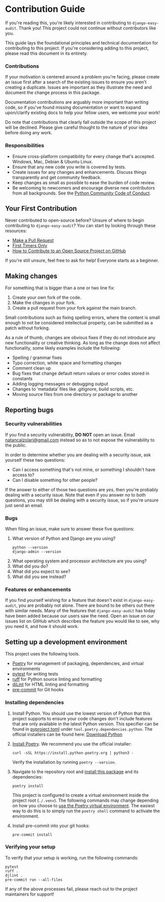 # Contribution Guide

If you're reading this, you're likely interested in contributing to `django-easy-audit`. Thank you! This project could not continue without contributors like you.

This guide lays the foundational principles and technical documentation for contributing to this project. If you're considering adding to this project, please read this document in its entirety.

### Contributions

If your motivation is centered around a problem you're facing, please create an issue first after a search of the existing issues to ensure you aren't creating a duplicate. Issues are important as they illustrate the need and document the change process in this package.

Documentation contributions are arguably more important than writing code, so if you've found missing documentation or want to expand upon/clarify existing docs to help your fellow users, we welcome your work!

Do note that contributions that clearly fall outside the scope of this project will be declined. Please give careful thought to the nature of your idea before doing any work.

### Responsibilities

- Ensure cross-platform compatibility for every change that's accepted. Windows, Mac, Debian & Ubuntu Linux.
- Ensure that any new code you write is covered by tests.
- Create issues for any changes and enhancements. Discuss things transparently and get community feedback.
- Keep changes as small as possible to ease the burden of code review.
- Be welcoming to newcomers and encourage diverse new contributors from all backgrounds. See the [Python Community Code of Conduct](https://www.python.org/psf/codeofconduct/).

## Your First Contribution

Never contributed to open-source before? Unsure of where to begin contributing to `django-easy-audit`? You can start by looking through these resources:

- [Make a Pull Request](http://makeapullrequest.com/)
- [First Timers Only](http://www.firsttimersonly.com/)
- [How to Contribute to an Open Source Project on GitHub](https://egghead.io/series/how-to-contribute-to-an-open-source-project-on-github)

If you're still unsure, feel free to ask for help! Everyone starts as a beginner.

## Making changes

For something that is bigger than a one or two line fix:

1. Create your own fork of the code.
2. Make the changes in your fork.
3. Create a pull request from your fork against the main branch.

Small contributions such as fixing spelling errors, where the content is small enough to not be considered intellectual property, can be submitted as a patch without forking.

As a rule of thumb, changes are obvious fixes if they do not introduce any new functionality or creative thinking. As long as the change does not affect functionality, some likely examples include the following:

- Spelling / grammar fixes
- Typo correction, white space and formatting changes
- Comment clean up
- Bug fixes that change default return values or error codes stored in constants
- Adding logging messages or debugging output
- Changes to ‘metadata’ files like .gitignore, build scripts, etc.
- Moving source files from one directory or package to another

## Reporting bugs

### Security vulnerabilities

If you find a security vulnerability, **DO NOT** open an issue. Email [natancalzolari@gmail.com](mailto:natancalzolari@gmail.com) instead so as to not expose the vulnerability to the public.

In order to determine whether you are dealing with a security issue, ask yourself these two questions:

- Can I access something that's not mine, or something I shouldn't have access to?
- Can I disable something for other people?

If the answer to either of those two questions are _yes_, then you're probably dealing with a security issue. Note that even if you answer _no_ to both questions, you may still be dealing with a security issue, so if you're unsure just send an email.

### Bugs

When filing an issue, make sure to answer these five questions:

1. What version of Python and Django are you using?
   ```
   python --version
   django-admin --version
   ```
2. What operating system and processor architecture are you using?
3. What did you do?
4. What did you expect to see?
5. What did you see instead?

### Features or enhancements

If you find yourself wishing for a feature that doesn't exist in `django-easy-audit`, you are probably not alone. There are bound to be others out there with similar needs. Many of the features that `django-easy-audit` has today have been added because our users saw the need. Open an issue on our issues list on GitHub which describes the feature you would like to see, why you need it, and how it should work.

## Setting up a development environment

This project uses the following tools.

- [Poetry](https://python-poetry.org/) for management of packaging, dependencies, and virtual environments
- [pytest](https://docs.pytest.org/) for writing tests
- [ruff](https://astral.sh/ruff) for Python source linting and formatting
- [djLint](https://www.djlint.com/) for HTML linting and formatting
- [pre-commit](https://pre-commit.com/) for Git hooks

### Installing dependencies

1. Install Python. You should use the lowest version of Python that this project supports to ensure your code changes don't include features that are only available in the latest Python version. This specifier can be found in [pyproject.toml](pyproject.toml) under `tool.poetry.dependencies.python`. The official installers can be found here: [Download Python](https://www.python.org/downloads/)
2. [Install Poetry](https://python-poetry.org/docs/#installing-with-the-official-installer). We recommend you use the official installer:

   ```
   curl -sSL https://install.python-poetry.org | python3 -
   ```

   Verify the installation by running `poetry --version`.

3. Navigate to the repository root and [install this package](https://python-poetry.org/docs/cli/#install) and its dependencies:

   ```
   poetry install
   ```

   This project is configured to create a virtual environment inside the project root (`./.venv`). The following commands may change depending on how you choose to [use the Poetry virtual environment](https://python-poetry.org/docs/basic-usage/#using-your-virtual-environment). The easiest way to do this is to simply run the `poetry shell` command to activate the environment.

4. Install pre-commit into your git hooks:

   ```
   pre-commit install
   ```

### Verifying your setup

To verify that your setup is working, run the following commands:

```
pytest
ruff .
djlint .
pre-commit run --all-files
```

If any of the above processes fail, please reach out to the project maintainers for support!
